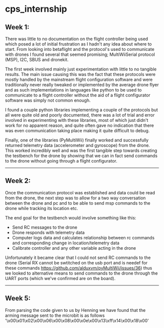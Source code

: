 # cps_internship

## Week 1:
There was little to no documentation on the flight controller being used which posed a lot of initial frustration as I hadn't any idea about where to start. From looking into betaflight and the protocol's used to communicate with drones I found several that seemed promising; MultiWiiSerial protocol (MSP), I2C, SBUS and dronekit.

The first week involved mainly just experimentation with little to no tangible results. The main issue causing this was the fact that these protocols were mostly handled by the mainstream flight configuration software and were traditionally never really tweaked or implemented by the average drone flyer and as such implementations in languages like python to be used to communicate to a flight controller without the aid of a flight configurator software was simply not common enough.

I found a couple python libraries implementing a couple of the protocols but all were quite old and poorly documented, there was a lot of trial and error involved in experimenting with these libraries, most of which just didn't work for no apparent reason, and quite often gave no indication that there was even communication taking place making it quite difficult to debug. 

Finally, one of the libraries (PyMultiWii) finally worked and successfully returned telemetry data (accelerometer and gyroscope) from the drone. This worked incredibly well and was the first tangible step towards creating the testbench for the drone by showing that we can in fact send commands to the drone without going through a flight configurator.

---

## Week 2:
Once the communication protocol was established and data could be read from the drone, the next step was to allow for a two way conversation between the drone and pc and to be able to send msp commands to the drone while tracking its location etc.

The end goal for the testbench would involve something like this:
* Send RC messages to the drone
* Drone responds with telemetry data
* Computer logs data and calculates relationship between rc commands and corresponding change in location/telemetry data
* Calibrate controller and any other variable acting in the drone

Unfortunately it became clear that I could not send RC commands to the drone (Serial RX cannot be swtitched on the usb port and is needef for these commands https://github.com/alduxvm/pyMultiWii/issues/36) thus we looked to alternative means to send commands to the drone through the UART ports (which we've confirmed are on the board).

---

## Week 5:
From parsing the code given to us by Henning we have found that the arming message sent to the microbit is as follows '\x00\x01\x02\x00\x06\x00\x08\x00\x0e\x00\x13\xff\x14\x00\x18\x00' 
